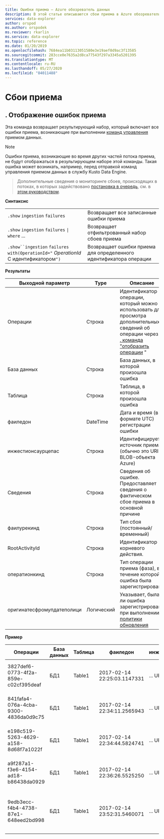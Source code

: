 ```yaml
---
title: Ошибки приема — Azure обозреватель данных
description: В этой статье описываются сбои приема в Azure обозреватель данных.
services: data-explorer
author: orspod
ms.author: orspodek
ms.reviewer: rkarlin
ms.service: data-explorer
ms.topic: reference
ms.date: 01/20/2019
ms.openlocfilehash: 7684ea11b03113051580e3e19aef0d9ac3f13585
ms.sourcegitcommit: 283cce0e7635a2d8ca77543f297a3345a5201395
ms.translationtype: MT
ms.contentlocale: ru-RU
ms.lasthandoff: 05/27/2020
ms.locfileid: "84011488"
---
```

# <a name="ingestion-failures"></a>Сбои приема

## <a name="show-ingestion-failures"></a>. Отображение ошибок приема


Эта команда возвращает результирующий набор, который включает все ошибки приема, возникающие при выполнении [команд управления](../../ingest-data-overview.md#kusto-query-language-ingest-control-commands) приемом данных.


> [!NOTE]
> Ошибки приема, возникающие во время других частей потока приема, не будут отображаться в результирующем наборе этой команды. Такая ошибка может возникать, например, перед отправкой команд управления приемом данных в службу Kusto Data Engine.

> Дополнительные сведения о мониторинге сбоев, происходящих в потоках, в которых задействовано [постановка в очередь](../api/netfx/about-kusto-ingest.md#queued-ingestion), см. в [этом руководством](../api/netfx/kusto-ingest-client-status.md).

**Синтаксис**

|||
|---|---| 
|`.show` `ingestion` `failures`                                       |Возвращает все записанные ошибки приема  
|`.show` `ingestion` `failures` <code>&#124;</code> `where` ...       |Возвращает отфильтрованный набор сбоев приема
|`.show``ingestion` `failures` `with(OperationId="` *OperationId* С идентификатором`")` |Возвращает ошибки приема для определенного идентификатора операции

**Результаты**
 
|Выходной параметр           |Type     |Описание                                                                              |
|---------------------------|---------|-----------------------------------------------------------------------------------------|
|Операции                |Строка   |Идентификатор операции, который можно использовать для просмотра дополнительных сведений об операции через <br> [. команда "отобразить операции](operations.md) " </br> 
|База данных                   |Строка   |База данных, в которой произошла ошибка
|Таблица                      |Строка   |Таблица, в которой произошла ошибка
|фаиледон                   |DateTime |Дата и время (в формате UTC) регистрации ошибки 
|инжестионсаурцепас        |Строка   |Идентифицирует источник приема (обычно это URI BLOB-объекта Azure) 
|Сведения                    |Строка   |Сведения об ошибке. Предоставляет сведения о фактическом сбое приема в основной причине
|фаилурекинд                |Строка   |Тип сбоя (постоянный/временный)
|RootActivityId             |Строка   |Идентификатор корневого действия.
|оператионкинд              |Строка   |Тип операции приема (фаза), в течение которой ошибка была зарегистрирована
|оригинатесфромупдатеполици |Логический | Указывает, была ли ошибка зарегистрирована при выполнении [политики обновления](update-policy.md)
 
**Пример**
 
|Операции |База данных |Таблица |фаиледон |инжестионсаурцепас |Сведения |фаилурекинд |RootActivityId |оператионкинд |оригинатесфромупдатеполици
|--|--|--|--|--|--|--|--|--|--
|3827def6-0773-4f2a-859e-c02cf395deaf |БД1 |Table1 |2017-02-14 22:25:03.1147331 |... URL-адрес... |Поток с ИДЕНТИФИКАТОРом "* * * * *. csv" имеет неправильный формат CSV * |Постоянно |3c883942-e446-4999-9b00-d4c664f06ef6 |датаинжестпулл | 0
|841fafa4-076a-4cba-9300-4836da0d9c75 |БД1 |Table1 |2017-02-14 22:34:11.2565943 |... URL-адрес... |Поток с ИДЕНТИФИКАТОРом "* * * * *. csv" имеет неправильный формат CSV * |Постоянно |48571bdb-b714-4f32-8ddc-4001838a956c |датаинжестпулл | 0
|e198c519-5263-4629-a158-8d68f7a1022f |БД1 |Table1 |2017-02-14 22:34:44.5824741 |... URL-адрес... |Поток с ИДЕНТИФИКАТОРом "* * * * *. csv" имеет неправильный формат CSV * |Постоянно |5e31ab3c-e2c7-489a-827e-e89d2d691ec4 |датаинжестпулл | 0
|a9f287a1-f3e6-4154-ad18-b86438da0929 |БД1 |Table1 |2017-02-14 22:36:26.5525250 |... URL-адрес... |Произошла неизвестная ошибка: вызвано исключение типа "System. Exception" |Временный |9b7bb017-471e-48f6-9c96-d16fcf938d2a |датаинжестпулл | 0
|9edb3ecc-f4b4-4738-87e1-648eed2bd998 |БД1 |Table1 |2017-02-14 23:52:31.5460071 |... URL-адрес... |Не удалось скачать BLOB-объект: клиенту не удалось завершить операцию в течение указанного времени ожидания |Постоянно |21fa0dd6-cd7d-4493-b6f7-78916ce0d617 |датаинжестпулл | 0
